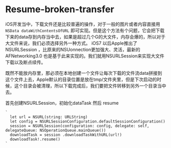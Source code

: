 # Resume-broken-transfer
iOS开发当中，下载文件还是比较普遍的操作，对于一般的图片或者内容直接用`NSData dataWithContentsOfURL` 即可实现。但是这个方法有个问题，它会把下载下来的data存到内存当中去，如果是超过几个G的大文件，内存会爆的，所以对于大文件来说，我们必须选择另外一种方式。
iOS7 以后Apple推出了NSURLSession ，比原来的N S U onnection更加强大、灵活，最新的AFNetworking3.0 也是基于此来实现的。我们就用NSURLSession来实现大文件下载以及断点续传。

既然不能放内存里，那必须在本地创建一个文件让每次下载的文件流data拼接到这个文件上去，Apple默认的目录位置是放在tmp/文件夹里，但是下次启动的时候，这个目录会被清理，所以下载完成后，我们要把文件转移到另外一个目录当中去。

首先创建NSURLSession，初始化dataTask 然后 resume 
```
`
  let url = NSURL(string: URLString)
  let config = NSURLSessionConfiguration.defaultSessionConfiguration()
  session = NSURLSession(configuration: config, delegate: self, delegateQueue: NSOperationQueue.mainQueue())
  downloadTask = session .downloadTaskWithURL(url!)
  downloadTask!.resume()
`
